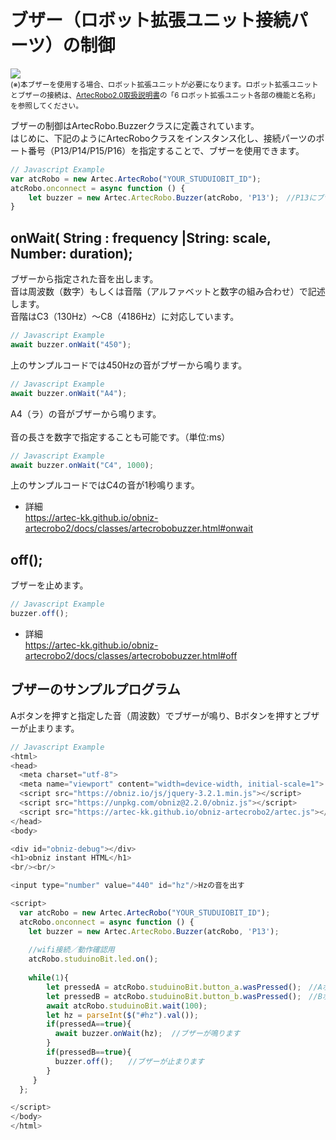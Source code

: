 # ブザー（ロボット拡張ユニット接続パーツ）の制御

![](https://i.imgur.com/ELcX4Sx.jpg)<br>
<small>(※)本ブザーを使用する場合、ロボット拡張ユニットが必要になります。ロボット拡張ユニットとブザーの接続は、[ArtecRobo2.0取扱説明書](https://www.artec-kk.co.jp/artecrobo2/pdf/jp/82541man_K0419_J.pdf)の「6 ロボット拡張ユニット各部の機能と名称」を参照してください。<br></small>


ブザーの制御はArtecRobo.Buzzerクラスに定義されています。</br>
はじめに、下記のようにArtecRoboクラスをインスタンス化し、接続パーツのポート番号（P13/P14/P15/P16）を指定することで、ブザーを使用できます。
```Javascript
// Javascript Example
var atcRobo = new Artec.ArtecRobo("YOUR_STUDUIOBIT_ID");
atcRobo.onconnect = async function () {
    let buzzer = new Artec.ArtecRobo.Buzzer(atcRobo, 'P13');　//P13にブザーを接続する場合
}
```



## onWait( String : frequency |String: scale, Number: duration);

ブザーから指定された音を出します。</br>
音は周波数（数字）もしくは音階（アルファベットと数字の組み合わせ）で記述します。</br>
音階はC3（130Hz）～C8（4186Hz）に対応しています。</br>

```Javascript
// Javascript Example
await buzzer.onWait("450");
```
 上のサンプルコードでは450Hzの音がブザーから鳴ります。


```Javascript
// Javascript Example
await buzzer.onWait("A4");
```
A4（ラ）の音がブザーから鳴ります。</br>
</br>
音の長さを数字で指定することも可能です。（単位:ms）
```Javascript
// Javascript Example
await buzzer.onWait("C4", 1000);
```
上のサンプルコードではC4の音が1秒鳴ります。</br>
* 詳細<br>
https://artec-kk.github.io/obniz-artecrobo2/docs/classes/artecrobobuzzer.html#onwait


## off();

ブザーを止めます。

```Javascript
// Javascript Example
buzzer.off();
```
* 詳細<br>
https://artec-kk.github.io/obniz-artecrobo2/docs/classes/artecrobobuzzer.html#off


## ブザーのサンプルプログラム
Aボタンを押すと指定した音（周波数）でブザーが鳴り、Bボタンを押すとブザーが止まります。

```Javascript
// Javascript Example
<html>
<head>
  <meta charset="utf-8">
  <meta name="viewport" content="width=device-width, initial-scale=1">
  <script src="https://obniz.io/js/jquery-3.2.1.min.js"></script>
  <script src="https://unpkg.com/obniz@2.2.0/obniz.js"></script>
  <script src="https://artec-kk.github.io/obniz-artecrobo2/artec.js"></script>
</head>
<body>

<div id="obniz-debug"></div>
<h1>obniz instant HTML</h1>
<br/><br/>

<input type="number" value="440" id="hz"/>Hzの音を出す

<script>
  var atcRobo = new Artec.ArtecRobo("YOUR_STUDUIOBIT_ID");
  atcRobo.onconnect = async function () {
    let buzzer = new Artec.ArtecRobo.Buzzer(atcRobo, 'P13');
    
    //wifi接続／動作確認用
    atcRobo.studuinoBit.led.on();
    
    while(1){
        let pressedA = atcRobo.studuinoBit.button_a.wasPressed();　//Aボタンが押されたときtrueを返します
        let pressedB = atcRobo.studuinoBit.button_b.wasPressed();　//Bボタンが押されたときtrueを返します
        await atcRobo.studuinoBit.wait(100);
        let hz = parseInt($("#hz").val());
        if(pressedA==true){
          await buzzer.onWait(hz);  //ブザーが鳴ります
        }
        if(pressedB==true){
          buzzer.off();　　//ブザーが止まります
        }
     }
  };

</script>
</body>
</html>
```


